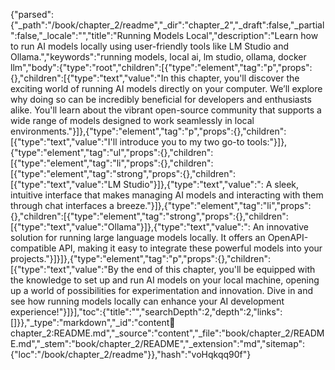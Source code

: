 {"parsed":{"_path":"/book/chapter_2/readme","_dir":"chapter_2","_draft":false,"_partial":false,"_locale":"","title":"Running Models Local","description":"Learn how to run AI models locally using user-friendly tools like LM Studio and Ollama.","keywords":"running models, local ai, lm studio, ollama, docker llm","body":{"type":"root","children":[{"type":"element","tag":"p","props":{},"children":[{"type":"text","value":"In this chapter, you'll discover the exciting world of running AI models directly on your computer. We’ll explore why doing so can be incredibly beneficial for developers and enthusiasts alike. You'll learn about the vibrant open-source community that supports a wide range of models designed to work seamlessly in local environments."}]},{"type":"element","tag":"p","props":{},"children":[{"type":"text","value":"I'll introduce you to my two go-to tools:"}]},{"type":"element","tag":"ul","props":{},"children":[{"type":"element","tag":"li","props":{},"children":[{"type":"element","tag":"strong","props":{},"children":[{"type":"text","value":"LM Studio"}]},{"type":"text","value":": A sleek, intuitive interface that makes managing AI models and interacting with them through chat interfaces a breeze."}]},{"type":"element","tag":"li","props":{},"children":[{"type":"element","tag":"strong","props":{},"children":[{"type":"text","value":"Ollama"}]},{"type":"text","value":": An innovative solution for running large language models locally. It offers an OpenAPI-compatible API, making it easy to integrate these powerful models into your projects."}]}]},{"type":"element","tag":"p","props":{},"children":[{"type":"text","value":"By the end of this chapter, you'll be equipped with the knowledge to set up and run AI models on your local machine, opening up a world of possibilities for experimentation and innovation. Dive in and see how running models locally can enhance your AI development experience!"}]}],"toc":{"title":"","searchDepth":2,"depth":2,"links":[]}},"_type":"markdown","_id":"content:book:chapter_2:README.md","_source":"content","_file":"book/chapter_2/README.md","_stem":"book/chapter_2/README","_extension":"md","sitemap":{"loc":"/book/chapter_2/readme"}},"hash":"voHqkqq90f"}